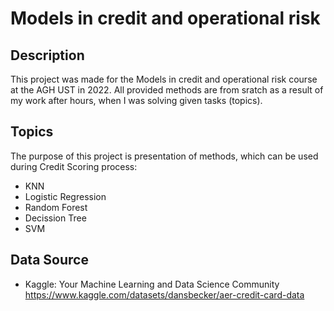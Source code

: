 # Models in credit and operational risk
## Description
This project was made for the Models in credit and operational risk course at the AGH UST in 2022.
All provided methods are from sratch as a result of my work after hours, when I was solving given tasks (topics).

## Topics


The purpose of this project is presentation of methods, which can be used during Credit Scoring process:
- KNN
- Logistic Regression
- Random Forest
- Decission Tree
- SVM

## Data Source
- Kaggle: Your Machine Learning and Data Science Community https://www.kaggle.com/datasets/dansbecker/aer-credit-card-data
